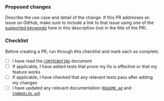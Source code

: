 ### Proposed changes

Describe the use case and detail of the change. If this PR addresses an issue on GitHub, make sure to include a link to that issue using one of the [supported keywords](https://docs.github.com/en/github/managing-your-work-on-github/linking-a-pull-request-to-an-issue) here in this description (not in the title of the PR).

### Checklist

Before creating a PR, run through this checklist and mark each as complete.

- [ ] I have read the [`CONTRIBUTING`](https://github.com/nginxinc/ansible-role-nginx-management-suite/blob/main/CONTRIBUTING.md) document
- [ ] If applicable, I have added tests that prove my fix is effective or that my feature works
- [ ] If applicable, I have checked that any relevant tests pass after adding my changes
- [ ] I have updated any relevant documentation ([`README.md`](https://github.com/nginxinc/ansible-role-nginx-management-suite/blob/main/README.md) and [`CHANGELOG.md`](https://github.com/nginxinc/ansible-role-nginx-management-suite/blob/main/CHANGELOG.md))
